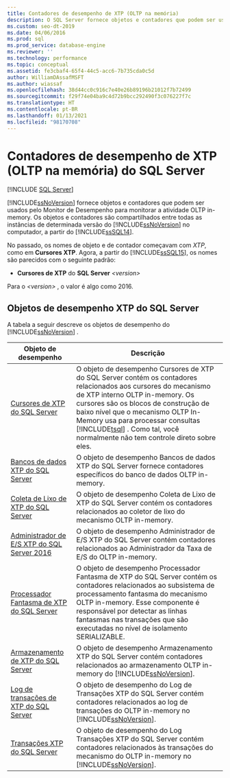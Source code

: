 ```yaml
---
title: Contadores de desempenho de XTP (OLTP na memória)
description: O SQL Server fornece objetos e contadores que podem ser usados pelo Monitor de Desempenho para monitorar a atividade OLTP in-memory.
ms.custom: seo-dt-2019
ms.date: 04/06/2016
ms.prod: sql
ms.prod_service: database-engine
ms.reviewer: ''
ms.technology: performance
ms.topic: conceptual
ms.assetid: fe3cbaf4-65f4-44c5-acc6-7b735cda0c5d
author: WilliamDAssafMSFT
ms.author: wiassaf
ms.openlocfilehash: 38d44cc0c916c7e40e26b89196b21012f7b72499
ms.sourcegitcommit: f29f74e04ba9c4d72b9bcc292490f3c076227f7c
ms.translationtype: HT
ms.contentlocale: pt-BR
ms.lasthandoff: 01/13/2021
ms.locfileid: "98170708"
---
```

# <a name="sql-server-xtp-in-memory-oltp-performance-counters"></a>Contadores de desempenho de XTP (OLTP na memória) do SQL Server
 [!INCLUDE [SQL Server](../../includes/applies-to-version/sqlserver.md)]

  [!INCLUDE[ssNoVersion](../../includes/ssnoversion-md.md)] fornece objetos e contadores que podem ser usados pelo Monitor de Desempenho para monitorar a atividade OLTP in-memory. Os objetos e contadores são compartilhados entre todas as instâncias de determinada versão do [!INCLUDE[ssNoVersion](../../includes/ssnoversion-md.md)] no computador, a partir do [!INCLUDE[ssSQL14](../../includes/sssql14-md.md)].  
  
 No passado, os nomes de objeto e de contador começavam com *XTP*, como em **Cursores XTP**. Agora, a partir do [!INCLUDE[ssSQL15](../../includes/sssql16-md.md)], os nomes são parecidos com o seguinte padrão:  
  
-   **Cursores de XTP** do **SQL Server** *\<version>*  
  
 Para o *\<version>* , o valor é algo como 2016.  
  
##  <a name="sql-server-xtp-performance-objects"></a><a name="SQLServerPOs"></a> Objetos de desempenho XTP do SQL Server  
 A tabela a seguir descreve os objetos de desempenho do [!INCLUDE[ssNoVersion](../../includes/ssnoversion-md.md)] .  
  
|Objeto de desempenho|Descrição|  
|------------------------|-----------------|  
|[Cursores de XTP do SQL Server](../../relational-databases/performance-monitor/sql-server-xtp-cursors.md)|O objeto de desempenho Cursores de XTP do SQL Server contém os contadores relacionados aos cursores do mecanismo de XTP interno OLTP in-memory. Os cursores são os blocos de construção de baixo nível que o mecanismo OLTP In-Memory usa para processar consultas [!INCLUDE[tsql](../../includes/tsql-md.md)] . Como tal, você normalmente não tem controle direto sobre eles.|  
|[Bancos de dados XTP do SQL Server](../../relational-databases/performance-monitor/sql-server-xtp-databases.md)|O objeto de desempenho Bancos de dados XTP do SQL Server fornece contadores específicos do banco de dados OLTP in-memory.|  
|[Coleta de Lixo de XTP do SQL Server](../../relational-databases/performance-monitor/sql-server-xtp-garbage-collection.md)|O objeto de desempenho Coleta de Lixo de XTP do SQL Server contém os contadores relacionados ao coletor de lixo do mecanismo OLTP in-memory.|  
|[Administrador de E/S XTP do SQL Server 2016](../../relational-databases/performance-monitor/sql-server-xtp-io-governor.md)|O objeto de desempenho Administrador de E/S XTP do SQL Server contém contadores relacionados ao Administrador da Taxa de E/S do OLTP in-memory.|
|[Processador Fantasma de XTP do SQL Server](../../relational-databases/performance-monitor/sql-server-xtp-phantom-processor.md)|O objeto de desempenho Processador Fantasma de XTP do SQL Server contém os contadores relacionados ao subsistema de processamento fantasma do mecanismo OLTP in-memory. Esse componente é responsável por detectar as linhas fantasmas nas transações que são executadas no nível de isolamento SERIALIZABLE.|  
|[Armazenamento de XTP do SQL Server](../../relational-databases/performance-monitor/sql-server-xtp-storage.md)|O objeto de desempenho Armazenamento XTP do SQL Server contém contadores relacionados ao armazenamento OLTP in-memory do [!INCLUDE[ssNoVersion](../../includes/ssnoversion-md.md)].|  
|[Log de transações de XTP do SQL Server](../../relational-databases/performance-monitor/sql-server-xtp-transaction-log.md)|O objeto de desempenho do Log de Transações XTP do SQL Server contém contadores relacionados ao log de transações do OLTP in-memory no [!INCLUDE[ssNoVersion](../../includes/ssnoversion-md.md)].|  
|[Transações XTP do SQL Server](../../relational-databases/performance-monitor/sql-server-xtp-transactions.md)|O objeto de desempenho do Log Transações XTP do SQL Server contém contadores relacionados às transações do mecanismo do OLTP in-memory no [!INCLUDE[ssNoVersion](../../includes/ssnoversion-md.md)].|  
  
  
